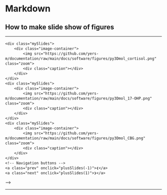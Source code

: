 # Markdown

## How to make slide show of figures


<!-- <!DOCTYPE html>
<html lang="en">
<head>
    <meta charset="UTF-8">
    <meta name="viewport" content="width=device-width, initial-scale=1.0">
    <title>Slideshow</title>
    <style>
        .slideshow-container {
            max-width: 500px;
            position: relative;
            margin: auto;
        }
        .mySlides {
            display: none;
        }
        img {
            width: 100%;
            height: 300px;
            object-fit: cover;
        }
        .prev, .next {
            cursor: pointer;
            position: absolute;
            top: 50%;
            width: auto;
            margin-top: -22px;
            padding: 16px;
            color: white;
            font-weight: bold;
            font-size: 18px;
            transition: 0.6s ease;
            border-radius: 0 3px 3px 0;
            user-select: none;
        }
        .next {
            right: 0;
            border-radius: 3px 0 0 3px;
        }
        .prev:hover, .next:hover {
            background-color: rgba(0, 0, 0, 0.8);
        }
        .caption {
            text-align: center;
            color: #f2f2f2;
            padding: 8px 12px;
            background-color: rgba(0, 0, 0, 0.8);
        }
    </style>
</head>
<body>

<div class="slideshow-container">
    <div class="mySlides">
        <img src="https://github.com/yers-m/documentation/raw/main/docs/software/figures/py3Dmol_cortisol.png">
    </div>
    <div class="mySlides">
        <img src="https://github.com/yers-m/documentation/raw/main/docs/software/figures/py3Dmol_17-OHP.png">
    </div>
    <div class="mySlides">
        <img src="https://github.com/yers-m/documentation/raw/main/docs/software/figures/py3Dmol_CBG.png">
    </div>
    <a class="prev" onclick="plusSlides(-1)">❮</a>
    <a class="next" onclick="plusSlides(1)">❯</a>
</div>

<script>
    var slideIndex = 1;
    showSlides(slideIndex);

    function plusSlides(n) {
        showSlides(slideIndex += n);
    }

    function currentSlide(n) {
        showSlides(slideIndex = n);
    }

    function showSlides(n) {
        var i;
        var slides = document.getElementsByClassName("mySlides");
        if (n > slides.length) {
            slideIndex = 1;
        }
        if (n < 1) {
            slideIndex = slides.length;
        }
        for (i = 0; i < slides.length; i++) {
            slides[i].style.display = "none";
        }
        slides[slideIndex - 1].style.display = "block";
    }
</script>

</body>
</html> -->


---

<!-- <!DOCTYPE html>
<html lang="en">
<head>
    <meta charset="UTF-8">
    <meta name="viewport" content="width=device-width, initial-scale=1.0">
    <title>Slideshow</title>
    <style>
        /* Container for the entire slideshow */
        .slideshow-container {
            max-width: 500px;
            position: relative;
            margin: auto;
        }
        /* Hide all slides by default */
        .mySlides {
            display: none;
        }
        /* Container for each image to standardize dimensions */
        .image-container {
            width: 100%;
            height: 300px;
            overflow: hidden;
            position: relative;
        }
        /* Image styling for proper fit and zoom effect */
        .image-container img {
            width: 100%;
            height: 100%;
            object-fit: cover;
            transition: transform 0.2s ease-in-out;
        }
        /* Navigation buttons */
        .prev, .next {
            cursor: pointer;
            position: absolute;
            top: 0;
            width: auto;
            height: 100%;
            padding: 16px;
            color: white;
            font-weight: bold;
            font-size: 18px;
            transition: 0.6s ease;
            user-select: none;
            display: flex;
            align-items: center;
            justify-content: center;
        }
        /* Position the "next" button on the right */
        .next {
            right: 0;
            border-radius: 3px 0 0 3px;
        }
        /* Border radius for "prev" button */
        .prev {
            border-radius: 0 3px 3px 0;
        }
        /* Hover effects for navigation buttons */
        .prev:hover, .next:hover {
            background-color: rgba(0, 0, 0, 0.8);
        }
        /* Caption styling */
        .caption {
            text-align: center;
            color: #f2f2f2;
            padding: 8px 12px;
            background-color: rgba(0, 0, 0, 0.8);
            position: absolute;
            bottom: 0;
            width: 100%;
        }
        /* Styles for zoom effect */
        .zoom {
            cursor: zoom-in;
        }
        .zoomed {
            transform: scale(2);
            cursor: zoom-out;
        }
    </style>
</head>
<body>

<div class="slideshow-container">
    <!-- Each slide with image and caption -->
    <div class="mySlides">
        <div class="image-container">
            <img src="https://github.com/yers-m/documentation/raw/main/docs/software/figures/py3Dmol_cortisol.png" class="zoom">
            <div class="caption"></div>
        </div>
    </div>
    <div class="mySlides">
        <div class="image-container">
            <img src="https://github.com/yers-m/documentation/raw/main/docs/software/figures/py3Dmol_17-OHP.png" class="zoom">
            <div class="caption"></div>
        </div>
    </div>
    <div class="mySlides">
        <div class="image-container">
            <img src="https://github.com/yers-m/documentation/raw/main/docs/software/figures/py3Dmol_CBG.png" class="zoom">
            <div class="caption"></div>
        </div>
    </div>
    <!-- Navigation buttons -->
    <a class="prev" onclick="plusSlides(-1)">❮</a>
    <a class="next" onclick="plusSlides(1)">❯</a>
</div>

<script>
    var slideIndex = 1; // Initial slide index
    showSlides(slideIndex); // Display the first slide

    // Function to change slides
    function plusSlides(n) {
        showSlides(slideIndex += n);
    }

    // Function to show a specific slide
    function currentSlide(n) {
        showSlides(slideIndex = n);
    }

    // Main function to display slides
    function showSlides(n) {
        var i;
        var slides = document.getElementsByClassName("mySlides");
        if (n > slides.length) { // Wrap around to the first slide
            slideIndex = 1;
        }
        if (n < 1) { // Wrap around to the last slide
            slideIndex = slides.length;
        }
        for (i = 0; i < slides.length; i++) { // Hide all slides
            slides[i].style.display = "none";
        }
        slides[slideIndex - 1].style.display = "block"; // Show the current slide
    }

    // Zoom functionality for images
    document.querySelectorAll('.zoom').forEach(img => {
        img.addEventListener('click', function() {
            if (this.classList.contains('zoomed')) {
                this.classList.remove('zoomed'); // Remove zoom
            } else {
                this.classList.add('zoomed'); // Add zoom
            }
        });
    });

    // Add captions based on file names
    document.querySelectorAll('.image-container').forEach(container => {
        const img = container.querySelector('img');
        const caption = container.querySelector('.caption');
        const fileName = img.src.split('/').pop().split('.')[0]; // Extract file name
        caption.innerText = fileName.replace(/_/g, ' '); // Set caption text
    });
</script>

</body>
</html> -->

---

<!DOCTYPE html>
<html lang="en">
<head>
    <meta charset="UTF-8">
    <meta name="viewport" content="width=device-width, initial-scale=1.0">
    <title>Slideshow</title>
    <style>
        /* Container for the entire slideshow */
        .slideshow-container {
            max-width: 800px;
            min-width: 450px;
            position: relative;
            margin: auto;
        }
        
        /* Hide all slides by default */
        .mySlides {
            display: none;
        }

        /* Container for each image to standardize dimensions */
        .image-container {
            width: 100%;
            height: 300px;
            overflow: hidden;
            position: relative;
            max-width: 800px;
            min-width: 450px;
        }

        /* Image styling for proper fit and zoom effect */
        .image-container img {
            width: 100%;
            height: 100%;
            object-fit: contain; /* Ensure the entire image is visible within the container */
            transition: transform 0.2s ease-in-out;
        }

        /* Navigation buttons */
        .prev, .next {
            cursor: pointer;
            position: absolute;
            top: 0;
            width: auto;
            height: 100%;
            padding: 16px;
            color: white;
            font-weight: bold;
            font-size: 18px;
            transition: 0.6s ease;
            user-select: none;
            display: flex;
            align-items: center;
            justify-content: center;
        }

        /* Position the "next" button on the right */
        .next {
            right: 0;
            border-radius: 3px 0 0 3px;
        }

        /* Border radius for "prev" button */
        .prev {
            border-radius: 0 3px 3px 0;
        }

        /* Hover effects for navigation buttons */
        .prev:hover, .next:hover {
            background-color: rgba(0, 0, 0, 0.8);
        }

        /* Caption styling */
        .caption {
            text-align: center;
            color: #f2f2f2;
            padding: 8px 12px;
            background-color: rgba(0, 0, 0, 0.8);
            position: absolute;
            bottom: 0;
            width: 100%;
        }

        /* Styles for zoom effect */
        .zoom {
            cursor: zoom-in;
        }
        .zoomed {
            transform: scale(2);
            cursor: zoom-out;
        }
    </style>
</head>
<body>

<div class="slideshow-container">
    <!-- Each slide with image and caption -->
    <div class="mySlides">
        <div class="image-container">
            <img src="https://github.com/yers-m/documentation/raw/main/docs/software/figures/py3Dmol_cortisol.png" class="zoom">
            <div class="caption"></div>
        </div>
    </div>
    <div class="mySlides">
        <div class="image-container">
            <img src="https://github.com/yers-m/documentation/raw/main/docs/software/figures/py3Dmol_17-OHP.png" class="zoom">
            <div class="caption"></div>
        </div>
    </div>
    <div class="mySlides">
        <div class="image-container">
            <img src="https://github.com/yers-m/documentation/raw/main/docs/software/figures/py3Dmol_CBG.png" class="zoom">
            <div class="caption"></div>
        </div>
    </div>

    <!-- Navigation buttons -->
    <a class="prev" onclick="plusSlides(-1)">❮</a>
    <a class="next" onclick="plusSlides(1)">❯</a>
</div>

<script>
    var slideIndex = 1; // Initial slide index
    showSlides(slideIndex); // Display the first slide

    // Function to change slides
    function plusSlides(n) {
        showSlides(slideIndex += n);
    }

    // Function to show a specific slide
    function currentSlide(n) {
        showSlides(slideIndex = n);
    }

    // Main function to display slides
    function showSlides(n) {
        var i;
        var slides = document.getElementsByClassName("mySlides");
        if (n > slides.length) { // Wrap around to the first slide
            slideIndex = 1;
        }
        if (n < 1) { // Wrap around to the last slide
            slideIndex = slides.length;
        }
        for (i = 0; i < slides.length; i++) { // Hide all slides
            slides[i].style.display = "none";
        }
        slides[slideIndex - 1].style.display = "block"; // Show the current slide
    }

    // Zoom functionality for images
    document.querySelectorAll('.zoom').forEach(img => {
        img.addEventListener('click', function() {
            if (this.classList.contains('zoomed')) {
                this.classList.remove('zoomed'); // Remove zoom
            } else {
                this.classList.add('zoomed'); // Add zoom
            }
        });
    });

    // Add captions based on file names
    document.querySelectorAll('.image-container').forEach(container => {
        const img = container.querySelector('img');
        const caption = container.querySelector('.caption');
        const fileName = img.src.split('/').pop().split('.')[0]; // Extract file name
        caption.innerText = fileName.replace(/_/g, ' '); // Set caption text
    });
</script>

</body>
</html>

---